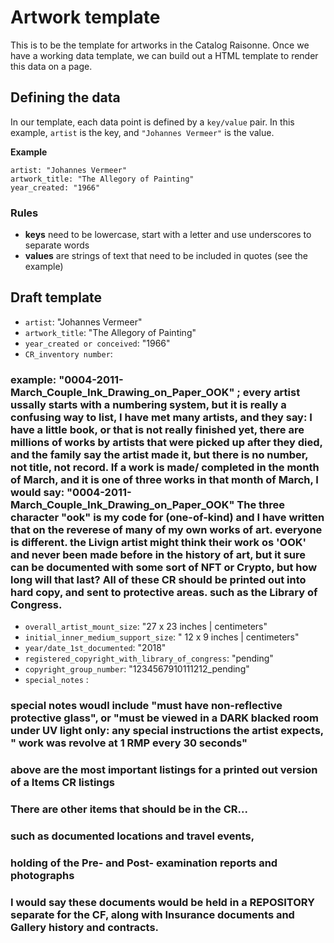 # Artwork template

This is to be the template for artworks in the Catalog Raisonne. Once we have a working data template, we can build out a HTML template to render this data on a page.

## Defining the data

In our template, each data point is defined by a `key/value` pair. In this example, `artist` is the key, and `"Johannes Vermeer"` is the value.

**Example**

```
artist: "Johannes Vermeer"
artwork_title: "The Allegory of Painting"
year_created: "1966"
```

### Rules

- **keys** need to be lowercase, start with a letter and use underscores to separate words
- **values** are strings of text that need to be included in quotes (see the example)

## Draft template

- `artist`: "Johannes Vermeer"
- `artwork_title`: "The Allegory of Painting"
- `year_created or conceived`: "1966"
- `CR_inventory number`:

### example: "0004-2011-March_Couple_Ink_Drawing_on_Paper_OOK" ; every artist ussally starts with a numbering system, but it is really a confusing way to list, I have met many artists, and they say: I have a little book, or that is not really finished yet, there are millions of works by artists that were picked up after they died, and the family say the artist made it, but there is no number, not title, not record. If a work is made/ completed in the month of March, and it is one of three works in that month of March, I would say: "0004-2011-March_Couple_Ink_Drawing_on_Paper_OOK" The three character "ook" is my code for (one-of-kind) and I have written that on the reverese of many of my own works of art. everyone is different. the Livign artist might think their work os 'OOK' and never been made before in the history of art, but it sure can be documented with some sort of NFT or Crypto, but how long will that last? All of these CR should be printed out into hard copy, and sent to protective areas. such as the Library of Congress.

- `overall_artist_mount_size`: "27 x 23 inches | centimeters"
- `initial_inner_medium_support_size`: " 12 x 9 inches | centimeters"
- `year/date_1st_documented`: "2018"
- `registered_copyright_with_library_of_congress`: "pending"
- `copyright_group_number`: "1234567910111212_pending"
- `special_notes` :

### special notes woudl include "must have non-reflective protective glass", or "must be viewed in a DARK blacked room under UV light only: any special instructions the artist expects, " work was revolve at 1 RMP every 30 seconds"

### above are the most important listings for a printed out version of a Items CR listings

### There are other items that should be in the CR...

### such as documented locations and travel events,

### holding of the Pre- and Post- examination reports and photographs

### I would say these documents would be held in a REPOSITORY separate for the CF, along with Insurance documents and Gallery history and contracts.
